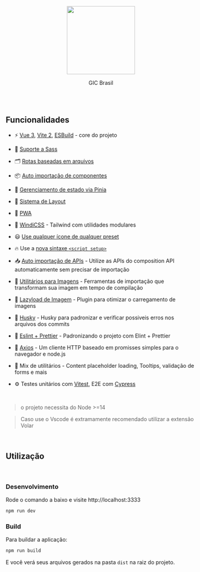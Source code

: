 <p align="center">
  <img 
    width="180"
    src="https://www.gicbrasil.com/img/logo.png"
  />
</p>

<p align="center">
  GIC Brasil
</p>

<br>
<br>

## Funcionalidades

- ⚡️ [Vue 3](https://github.com/vuejs/vue-next), [Vite 2](https://github.com/vitejs/vite), [ESBuild](https://github.com/evanw/esbuild) - core do projeto

- 💎 [Suporte a Sass](https://vitejs.dev/guide/features.html#css-pre-processors)

- 🗂 [Rotas baseadas em arquivos](./src/pages)

- 📦 [Auto importação de componentes](./src/components)

- 🍍 [Gerenciamento de estado via Pinia](https://pinia.esm.dev/)

- 📑 [Sistema de Layout](./src/layouts)

- 📲 [PWA](https://github.com/antfu/vite-plugin-pwa)

- 🎨 [WindiCSS](https://windicss.org/) - Tailwind com utilidades modulares

- 😃 [Use qualquer ícone de qualquer preset](https://github.com/antfu/unocss/tree/main/packages/preset-icons)

- 🔥 Use a [nova sintaxe `<script setup>`](https://github.com/vuejs/rfcs/pull/227)

- 📥 [Auto importação de APIs](https://github.com/antfu/unplugin-auto-import) - Utilize as APIs do composition API automaticamente sem precisar de importação

- 🎇 [Utilitários para Imagens](https://github.com/JonasKruckenberg/imagetools) - Ferramentas de importação que transformam sua imagem em tempo de compilação

- 🗾 [Lazyload de Imagem](https://github.com/murongg/vue3-lazyload) - Plugin para otimizar o carregamento de imagens

- 🐶 [Husky](https://github.com/typicode/husky) - Husky para padronizar e verificar possiveis erros nos arquivos dos commits

- 🚀 [Eslint + Prettier](https://eslint.org/) - Padronizando o projeto com Elint + Prettier

- 📡 [Axios](https://axios-http.com/) - Um cliente HTTP baseado em promisses simples para o navegador e node.js

- 🍭 Mix de utilitários - Content placeholder loading, Tooltips, validação de forms e mais

- ⚙️ Testes unitários com [Vitest](https://vitest.dev/), E2E com [Cypress](https://www.cypress.io/)

<br>

> o projeto necessita do Node >=14

> Caso use o Vscode é extramamente recomendado utilizar a extensão Volar

<br>

## Utilização

<br>

### Desenvolvimento

Rode o comando a baixo e visite http://localhost:3333

```bash
npm run dev
```

### Build

Para buildar a aplicação:

```bash
npm run build
```

E você verá seus arquivos gerados na pasta `dist` na raiz do projeto.

<br>
